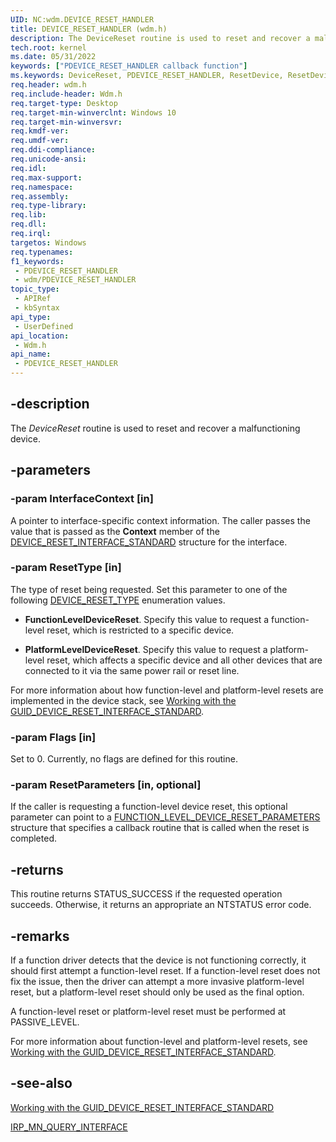 ```yaml
---
UID: NC:wdm.DEVICE_RESET_HANDLER
title: DEVICE_RESET_HANDLER (wdm.h)
description: The DeviceReset routine is used to reset and recover a malfunctioning device.
tech.root: kernel
ms.date: 05/31/2022
keywords: ["PDEVICE_RESET_HANDLER callback function"]
ms.keywords: DeviceReset, PDEVICE_RESET_HANDLER, ResetDevice, ResetDevice routine [Kernel-Mode Driver Architecture], kernel.devicereset, wdm/ResetDevice
req.header: wdm.h
req.include-header: Wdm.h
req.target-type: Desktop
req.target-min-winverclnt: Windows 10
req.target-min-winversvr: 
req.kmdf-ver: 
req.umdf-ver: 
req.ddi-compliance: 
req.unicode-ansi: 
req.idl: 
req.max-support: 
req.namespace: 
req.assembly: 
req.type-library: 
req.lib: 
req.dll: 
req.irql: 
targetos: Windows
req.typenames: 
f1_keywords:
 - PDEVICE_RESET_HANDLER
 - wdm/PDEVICE_RESET_HANDLER
topic_type:
 - APIRef
 - kbSyntax
api_type:
 - UserDefined
api_location:
 - Wdm.h
api_name:
 - PDEVICE_RESET_HANDLER
---
```


## -description

The *DeviceReset* routine is used to reset and recover a malfunctioning device.

## -parameters

### -param InterfaceContext [in]

A pointer to interface-specific context information. The caller passes the value that is passed as the **Context** member of the [DEVICE_RESET_INTERFACE_STANDARD](/windows-hardware/drivers/ddi/wdm/ns-wdm-_device_reset_interface_standard) structure for the interface.

### -param ResetType [in]

The type of reset being  requested. Set this parameter to one of the following [DEVICE_RESET_TYPE](/windows-hardware/drivers/ddi/wdm/ne-wdm-_device_reset_type) enumeration values.

- **FunctionLevelDeviceReset**. Specify this value to request a function-level reset, which is restricted to a specific device.

- **PlatformLevelDeviceReset**. Specify this value to request a platform-level reset, which affects a specific device and all other devices that are connected to it via the same power rail or reset line.

For more information about how function-level and platform-level resets are implemented in the device stack, see [Working with the GUID_DEVICE_RESET_INTERFACE_STANDARD](/windows-hardware/drivers/kernel/working-with-guid-device-reset-interface-standard).

### -param Flags [in]

Set to 0. Currently, no flags are defined for this routine.

### -param ResetParameters [in, optional]

If the caller is requesting a  function-level device reset, this optional parameter can point to a [FUNCTION_LEVEL_DEVICE_RESET_PARAMETERS](/windows-hardware/drivers/ddi/wdm/ns-wdm-_function_level_device_reset_parameters) structure that specifies a callback routine that is called when the reset is completed.

## -returns

This routine returns STATUS_SUCCESS if the requested operation succeeds. Otherwise, it returns an appropriate an NTSTATUS error code.

## -remarks

If a function driver detects that the device is not functioning correctly, it should first attempt a function-level reset. If a function-level reset does not fix the issue, then the driver can attempt a more invasive platform-level reset, but a platform-level reset should only be used as the final option.

A function-level reset or platform-level reset must be performed at PASSIVE_LEVEL.

For more information about function-level and platform-level resets, see [Working with the GUID_DEVICE_RESET_INTERFACE_STANDARD](/windows-hardware/drivers/kernel/working-with-guid-device-reset-interface-standard).

## -see-also

[Working with the GUID_DEVICE_RESET_INTERFACE_STANDARD](/windows-hardware/drivers/kernel/working-with-guid-device-reset-interface-standard)

[IRP_MN_QUERY_INTERFACE](/windows-hardware/drivers/kernel/irp-mn-query-interface)
